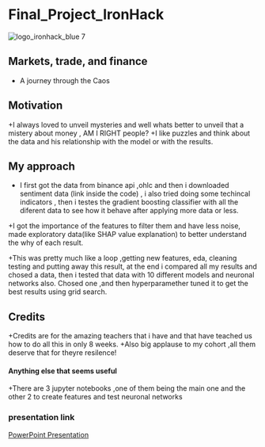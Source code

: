 # Final_Project_IronHack
<!-- @format -->

![logo_ironhack_blue 7](https://user-images.githubusercontent.com/23629340/40541063-a07a0a8a-601a-11e8-91b5-2f13e4e6b441.png)

## Markets, trade, and finance

* A journey through the Caos

## Motivation

+I always loved to unveil mysteries and well whats better to unveil that a mistery about money , AM I RIGHT people?
+I like puzzles and think about the data and his relationship with the model or with the results.

## My approach
+ I first got the data from binance api ,ohlc and then i downloaded sentiment data (link inside the code) , i also tried doing some techincal indicators , then i testes the gradient boosting classifier with all the diferent data to see how it behave after applying more data or less.

+I got the importance of the features to filter them and have less noise, made exploratory data(like SHAP value explanation) to better understand the why of each result.

+This was pretty much like a loop ,getting new features, eda, cleaning testing and putting away this result, at the end i compared all my results and chosed a data, then i tested that data with 10 different models and neuronal networks also.
Chosed one ,and then hyperparamether tuned it to get the best results using grid search.


## Credits

+Credits are for the amazing teachers that i have and that have teached us how to do all this in only 8 weeks.
+Also big applause to my cohort ,all them deserve that for theyre resilence!

#### Anything else that seems useful

+There are 3 jupyter notebooks ,one of them being the main one and the other 2 to create features and test neuronal networks


### presentation link

[PowerPoint Presentation](https://www.canva.com/design/DAF24Q12U08/ZgGqhZbqBY3RSg_1Ei0Ewg/edit?utm_content=DAF24Q12U08&utm_campaign=designshare&utm_medium=link2&utm_source=sharebutton)

